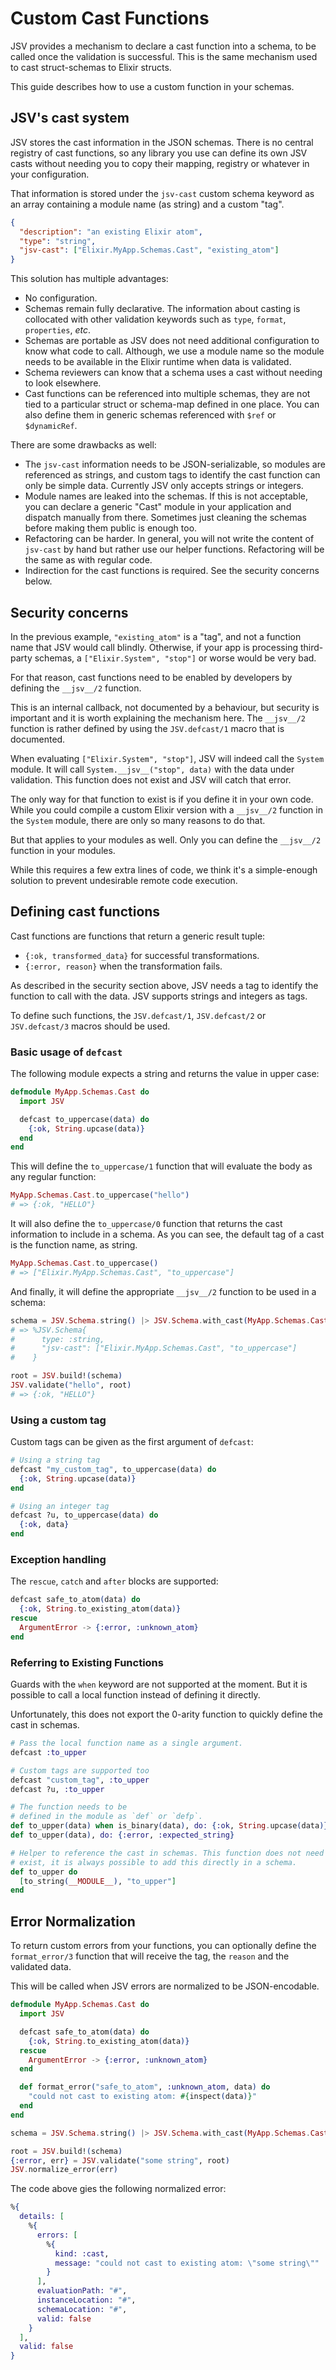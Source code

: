 # Custom Cast Functions

JSV provides a mechanism to declare a cast function into a schema, to be called
once the validation is successful. This is the same mechanism used to cast
struct-schemas to Elixir structs.

This guide describes how to use a custom function in your schemas.


## JSV's cast system

JSV stores the cast information in the JSON schemas. There is no central
registry of cast functions, so any library you use can define its own JSV casts
without needing you to copy their mapping, registry or whatever in your
configuration.

That information is stored under the `jsv-cast` custom schema keyword as an
array containing a module name (as string) and a custom "tag".

```json
{
  "description": "an existing Elixir atom",
  "type": "string",
  "jsv-cast": ["Elixir.MyApp.Schemas.Cast", "existing_atom"]
}
```

This solution has multiple advantages:

* No configuration.
* Schemas remain fully declarative. The information about casting is collocated
  with other validation keywords such as `type`, `format`, `properties`, _etc_.
* Schemas are portable as JSV does not need additional configuration to know
  what code to call. Although, we use a module name so the module needs to be
  available in the Elixir runtime when data is validated.
* Schema reviewers can know that a schema uses a cast without needing to look
  elsewhere.
* Cast functions can be referenced into multiple schemas, they are not tied to a
  particular struct or schema-map defined in one place. You can also define them
  in generic schemas referenced with `$ref` or `$dynamicRef`.

There are some drawbacks as well:

* The `jsv-cast` information needs to be JSON-serializable, so modules are
  referenced as strings, and custom tags to identify the cast function can only
  be simple data. Currently JSV only accepts strings or integers.
* Module names are leaked into the schemas. If this is not acceptable, you can
  declare a generic "Cast" module in your application and dispatch manually from
  there. Sometimes just cleaning the schemas before making them public is enough
  too.
* Refactoring can be harder. In general, you will not write the content of
  `jsv-cast` by hand but rather use our helper functions. Refactoring will be
  the same as with regular code.
* Indirection for the cast functions is required. See the security concerns
  below.


## Security concerns

In the previous example, `"existing_atom"` is a "tag", and not a function name
that JSV would call blindly. Otherwise, if your app is processing third-party
schemas, a `["Elixir.System", "stop"]` or worse would be very bad.

For that reason, cast functions need to be enabled by developers by defining the
`__jsv__/2` function.

This is an internal callback, not documented by a behaviour, but security is
important and it is worth explaining the mechanism here. The `__jsv__/2`
function is rather defined by using the `JSV.defcast/1` macro that is documented.

When evaluating `["Elixir.System", "stop"]`, JSV will indeed call the `System`
module. It will call `System.__jsv__("stop", data)` with the data under
validation. This function does not exist and JSV will catch that error.

The only way for that function to exist is if you define it in your own code.
While you could compile a custom Elixir version with a `__jsv__/2` function in
the `System` module, there are only so many reasons to do that.

But that applies to your modules as well. Only you can define the `__jsv__/2`
function in your modules.

While this requires a few extra lines of code, we think it's a simple-enough
solution to prevent undesirable remote code execution.


## Defining cast functions

Cast functions are functions that return a generic result tuple:
- `{:ok, transformed_data}` for successful transformations.
- `{:error, reason}` when the transformation fails.

As described in the security section above, JSV needs a tag to identify the
function to call with the data. JSV supports strings and integers as tags.

To define such functions, the `JSV.defcast/1`, `JSV.defcast/2` or
`JSV.defcast/3` macros should be used.


### Basic usage of `defcast`

The following module expects a string and returns the value in upper case:

```elixir
defmodule MyApp.Schemas.Cast do
  import JSV

  defcast to_uppercase(data) do
    {:ok, String.upcase(data)}
  end
end
```

This will define the `to_uppercase/1` function that will evaluate the body as
any regular function:

```elixir
MyApp.Schemas.Cast.to_uppercase("hello")
# => {:ok, "HELLO"}
```

It will also define the `to_uppercase/0` function that returns the cast
information to include in a schema. As you can see, the default tag of a cast is
the function name, as string.

```elixir
MyApp.Schemas.Cast.to_uppercase()
# => ["Elixir.MyApp.Schemas.Cast", "to_uppercase"]
```

And finally, it will define the appropriate `__jsv__/2` function to be used in a
schema:

```elixir
schema = JSV.Schema.string() |> JSV.Schema.with_cast(MyApp.Schemas.Cast.to_uppercase())
# => %JSV.Schema{
#      type: :string,
#      "jsv-cast": ["Elixir.MyApp.Schemas.Cast", "to_uppercase"]
#    }

root = JSV.build!(schema)
JSV.validate("hello", root)
# => {:ok, "HELLO"}
```


### Using a custom tag

Custom tags can be given as the first argument of `defcast`:

```elixir
# Using a string tag
defcast "my_custom_tag", to_uppercase(data) do
  {:ok, String.upcase(data)}
end

# Using an integer tag
defcast ?u, to_uppercase(data) do
  {:ok, data}
end
```


### Exception handling

The `rescue`, `catch` and `after` blocks are supported:

```elixir
defcast safe_to_atom(data) do
  {:ok, String.to_existing_atom(data)}
rescue
  ArgumentError -> {:error, :unknown_atom}
end
```


### Referring to Existing Functions

Guards with the `when` keyword are not supported at the moment. But it is
possible to call a local function instead of defining it directly.

Unfortunately, this does not export the 0-arity function to quickly define the
cast in schemas.

```elixir
# Pass the local function name as a single argument.
defcast :to_upper

# Custom tags are supported too
defcast "custom_tag", :to_upper
defcast ?u, :to_upper

# The function needs to be
# defined in the module as `def` or `defp`.
def to_upper(data) when is_binary(data), do: {:ok, String.upcase(data)}
def to_upper(data), do: {:error, :expected_string}

# Helper to reference the cast in schemas. This function does not need to
# exist, it is always possible to add this directly in a schema.
def to_upper do
  [to_string(__MODULE__), "to_upper"]
end
```


## Error Normalization

To return custom errors from your functions, you can optionally define the
`format_error/3` function that will receive the tag, the `reason` and the
validated data.

This will be called when JSV errors are normalized to be JSON-encodable.

<!-- rdmx :section name:example_error format:true -->
```elixir
defmodule MyApp.Schemas.Cast do
  import JSV

  defcast safe_to_atom(data) do
    {:ok, String.to_existing_atom(data)}
  rescue
    ArgumentError -> {:error, :unknown_atom}
  end

  def format_error("safe_to_atom", :unknown_atom, data) do
    "could not cast to existing atom: #{inspect(data)}"
  end
end

schema = JSV.Schema.string() |> JSV.Schema.with_cast(MyApp.Schemas.Cast.safe_to_atom())

root = JSV.build!(schema)
{:error, err} = JSV.validate("some string", root)
JSV.normalize_error(err)
```
<!-- rdmx /:section -->

The code above gies the following normalized error:

<!-- rdmx :eval section:example_error  -->
```elixir
%{
  details: [
    %{
      errors: [
        %{
          kind: :cast,
          message: "could not cast to existing atom: \"some string\""
        }
      ],
      evaluationPath: "#",
      instanceLocation: "#",
      schemaLocation: "#",
      valid: false
    }
  ],
  valid: false
}
```
<!-- rdmx /:eval -->
